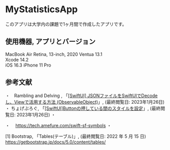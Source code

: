 # MyStatisticsApp
このアプリは大学内の課題で1ヶ月間で作成したアプリです。


## 使用機器, アプリとバージョン
MacBook Air Retina, 13-inch, 2020 Ventua 13.1<br>
Xcode 14.2<br>
iOS 16.3 iPhone 11 Pro



## 参考文献
・　Rambling and Delving , 「[[SwiftUI] JSONファイルをSwiftUIでDecodeし、Viewで活用する方法 (ObservableObject)](https://www.harubears.com/ja/tech-ja/swiftui-ja/how-to-decode-json-display-view-observableobject/)」, (最終閲覧日: 2023年1月26日)
・ ちょげぶろぐ, 「[[SwiftUI]Buttonの押している間のスタイルを設定](https://www.choge-blog.com/programming/swiftuibuttonispressedstyle/)」, (最終閲覧日: 2023年1月26日)
・

・　 https://tech.amefure.com/swift-sf-symbols
・ 

[1] Bootstrap, 「Tables(テーブル)」, (最終閲覧日: 2022 年 5 月 15 日) <https://getbootstrap.jp/docs/5.0/content/tables/>
